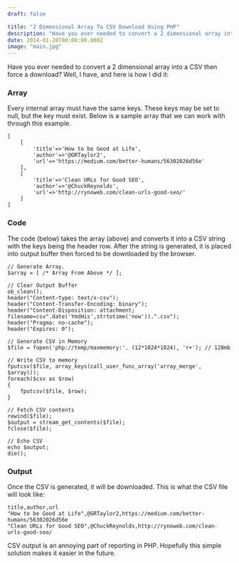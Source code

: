```yaml
---
draft: false

title: "2 Dimensional Array To CSV Download Using PHP"
description: "Have you ever needed to convert a 2 dimensional array into a CSV then force a download?  Well, I have, and here is how I did it..."
date: 2014-01-28T00:00:00.000Z
image: "main.jpg"
---
```


Have you ever needed to convert a 2 dimensional array into a CSV then force a download? Well, I have, and here is how I did it:

### Array

Every internal array must have the same keys. These keys may be set to null, but the key must exist. Below is a sample array that we can work with through this example.

``` php{numberLines: false}
[
    [
        'title'=>'How to be Good at Life',
        'author'=>'@GRTaylor2',
        'url'=>'https://medium.com/better-humans/56302026d56e'
    ],
    [
        'title'=>'Clean URLs for Good SEO',
        'author'=>'@ChuckReynolds',
        'url'=>'http://rynoweb.com/clean-urls-good-seo/'
    ]
]
```

### Code

The code (below) takes the array (above) and converts it into a CSV string with the keys being the header row. After the string is generated, it is placed into output buffer then forced to be downloaded by the browser.

``` php{numberLines: false}
// Generate Array.
$array = [ /* Array From Above */ ];

// Clear Output Buffer
ob_clean();
header("Content-type: text/x-csv");
header("Content-Transfer-Encoding: binary");
header("Content-Disposition: attachment; filename=csv".date('YmdHis',strtotime('now')).".csv");
header("Pragma: no-cache");
header("Expires: 0");

// Generate CSV in Memory
$file = fopen('php://temp/maxmemory:'. (12*1024*1024), 'r+'); // 128mb

// Write CSV to memory
fputcsv($file, array_keys(call_user_func_array('array_merge', $array)));
foreach($csv as $row)
{
    fputcsv($file, $row);
}

// Fetch CSV contents
rewind($file);
$output = stream_get_contents($file);
fclose($file);

// Echo CSV
echo $output;
die();
```

### Output

Once the CSV is generated, it will be downloaded. This is what the CSV file will look like:

``` text{numberLines: false}
title,author,url
"How to be Good at Life",@GRTaylor2,https://medium.com/better-humans/56302026d56e
"Clean URLs for Good SEO",@ChuckReynolds,http://rynoweb.com/clean-urls-good-seo/
```

CSV output is an annoying part of reporting in PHP. Hopefully this simple solution makes it easier in the future.